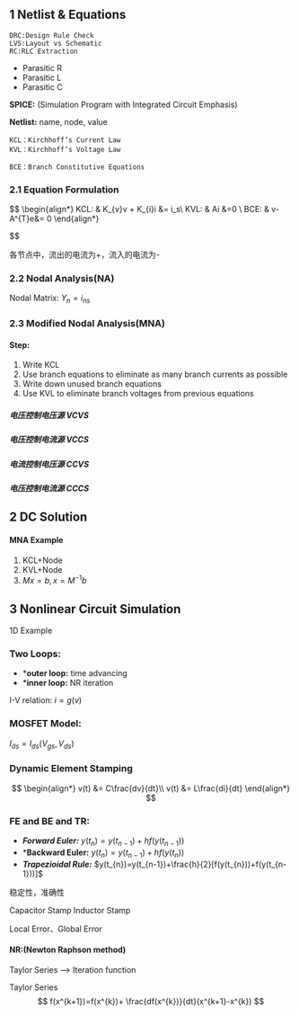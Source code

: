 ## 1 Netlist & Equations
	DRC:Design Rule Check
	LVS:Layout vs Schematic
	RC:RLC Extraction

* Parasitic R
* Parasitic L
* Parasitic C

**SPICE:** (Simulation Program with Integrated Circuit Emphasis)

**Netlist:** name, node, value

	KCL：Kirchhoff’s Current Law
	KVL：Kirchhoff’s Voltage Law

	BCE：Branch Constitutive Equations

### 2.1 Equation Formulation
$$
\begin{align*}
KCL: &  K_{v}v + K_{i}i &= i_s\\
KVL: &  Ai &=0 \\
BCE: &  v-A^{T}e&= 0
\end{align*}

$$

各节点中，流出的电流为+，流入的电流为-

### 2.2 Nodal Analysis(NA)

Nodal Matrix: $Y_{n}= i_{ns}$

### 2.3 Modified Nodal Analysis(MNA)
#### Step:
1. Write KCL
2. Use branch equations to eliminate as many branch currents as possible
3. Write down unused branch equations
4. Use KVL to eliminate branch voltages from previous equations

##### 电压控制电压源 VCVS
##### 电压控制电流源 VCCS

##### 电流控制电压源 CCVS
##### 电压控制电流源 CCCS

## 2 DC Solution

#### MNA Example
1. KCL+Node
2. KVL+Node
3. $Mx=b,x=M^{-1}b$


## 3 Nonlinear Circuit Simulation

1D Example

### Two Loops:
* ***outer loop:** time advancing
* ***inner loop:** NR iteration

I-V relation: $i = g(v)$

### MOSFET Model:
$I_{ds}=I_{ds}(V_{gs},V_{ds})$


### Dynamic Element Stamping
$$
\begin{align*}
v(t) &= C\frac{dv}{dt}\\
v(t) &= L\frac{di}{dt}
\end{align*}
$$

### FE and BE and TR:
* ***Forward Euler:*** $y(t_{n})=y(t_{n-1})+hf(y(t_{n-1}))$
* ***Backward Euler:** $y(t_{n})=y(t_{n-1})+hf(y(t_{n}))$
* ***Trapezioidal Rule:*** $y(t_{n})=y(t_{n-1})+\frac{h}{2}[f(y(t_{n}))+f(y(t_{n-1}))]$

稳定性，准确性


Capacitor Stamp
Inductor Stamp

Local Error、Global Error

#### NR:(Newton Raphson method)
Taylor Series --> Iteration function

Taylor Series
$$
f(x^{k+1})=f(x^{k})+ \frac{df(x^{k})}{dt}(x^{k+1}-x^{k})
$$
